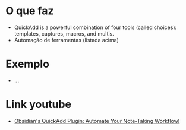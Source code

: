 # O que faz
- QuickAdd is a powerful combination of four tools (called choices): templates, captures, macros, and multis.
-  Automação de  ferramentas (listada acima)

# Exemplo
- …

# Link youtube
- [Obsidian's QuickAdd Plugin: Automate Your Note-Taking Workflow!](https://www.youtube.com/watch?v=K94oaJWJsjA)

